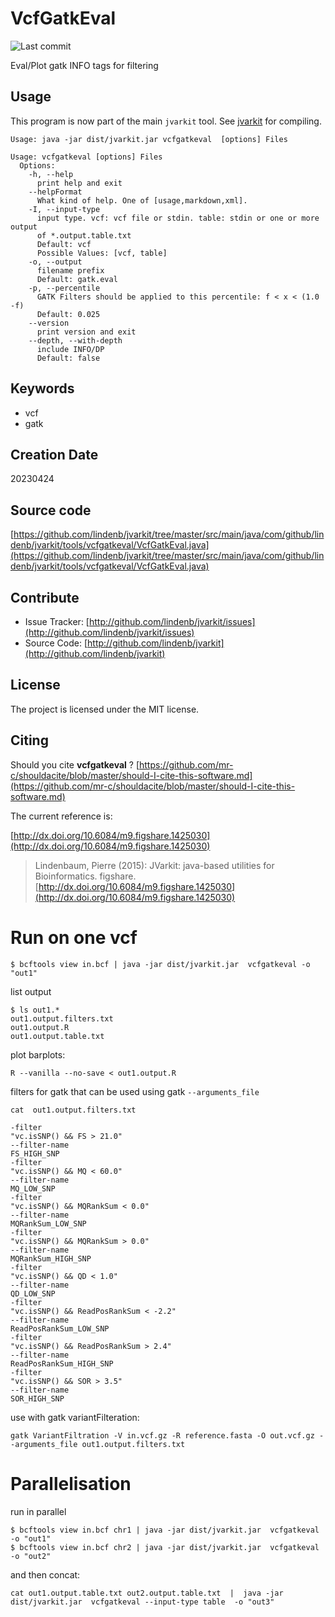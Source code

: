 # VcfGatkEval

![Last commit](https://img.shields.io/github/last-commit/lindenb/jvarkit.png)

Eval/Plot gatk INFO tags for filtering


## Usage


This program is now part of the main `jvarkit` tool. See [jvarkit](JvarkitCentral.md) for compiling.


```
Usage: java -jar dist/jvarkit.jar vcfgatkeval  [options] Files

Usage: vcfgatkeval [options] Files
  Options:
    -h, --help
      print help and exit
    --helpFormat
      What kind of help. One of [usage,markdown,xml].
    -I, --input-type
      input type. vcf: vcf file or stdin. table: stdin or one or more output 
      of *.output.table.txt
      Default: vcf
      Possible Values: [vcf, table]
    -o, --output
      filename prefix
      Default: gatk.eval
    -p, --percentile
      GATK Filters should be applied to this percentile: f < x < (1.0 -f)
      Default: 0.025
    --version
      print version and exit
    --depth, --with-depth
      include INFO/DP
      Default: false

```


## Keywords

 * vcf
 * gatk



## Creation Date

20230424

## Source code 

[https://github.com/lindenb/jvarkit/tree/master/src/main/java/com/github/lindenb/jvarkit/tools/vcfgatkeval/VcfGatkEval.java](https://github.com/lindenb/jvarkit/tree/master/src/main/java/com/github/lindenb/jvarkit/tools/vcfgatkeval/VcfGatkEval.java)


## Contribute

- Issue Tracker: [http://github.com/lindenb/jvarkit/issues](http://github.com/lindenb/jvarkit/issues)
- Source Code: [http://github.com/lindenb/jvarkit](http://github.com/lindenb/jvarkit)

## License

The project is licensed under the MIT license.

## Citing

Should you cite **vcfgatkeval** ? [https://github.com/mr-c/shouldacite/blob/master/should-I-cite-this-software.md](https://github.com/mr-c/shouldacite/blob/master/should-I-cite-this-software.md)

The current reference is:

[http://dx.doi.org/10.6084/m9.figshare.1425030](http://dx.doi.org/10.6084/m9.figshare.1425030)

> Lindenbaum, Pierre (2015): JVarkit: java-based utilities for Bioinformatics. figshare.
> [http://dx.doi.org/10.6084/m9.figshare.1425030](http://dx.doi.org/10.6084/m9.figshare.1425030)

 
# Run on one vcf

```
$ bcftools view in.bcf | java -jar dist/jvarkit.jar  vcfgatkeval -o "out1"
```

list output

```
$ ls out1.*
out1.output.filters.txt
out1.output.R 
out1.output.table.txt
```

plot barplots:

```
R --vanilla --no-save < out1.output.R 
```


filters for gatk that can be used using gatk `--arguments_file`

```
cat  out1.output.filters.txt
```

```
-filter
"vc.isSNP() && FS > 21.0"
--filter-name
FS_HIGH_SNP
-filter
"vc.isSNP() && MQ < 60.0"
--filter-name
MQ_LOW_SNP
-filter
"vc.isSNP() && MQRankSum < 0.0"
--filter-name
MQRankSum_LOW_SNP
-filter
"vc.isSNP() && MQRankSum > 0.0"
--filter-name
MQRankSum_HIGH_SNP
-filter
"vc.isSNP() && QD < 1.0"
--filter-name
QD_LOW_SNP
-filter
"vc.isSNP() && ReadPosRankSum < -2.2"
--filter-name
ReadPosRankSum_LOW_SNP
-filter
"vc.isSNP() && ReadPosRankSum > 2.4"
--filter-name
ReadPosRankSum_HIGH_SNP
-filter
"vc.isSNP() && SOR > 3.5"
--filter-name
SOR_HIGH_SNP
```

use with gatk variantFilteration:

```
gatk VariantFiltration -V in.vcf.gz -R reference.fasta -O out.vcf.gz --arguments_file out1.output.filters.txt

```

# Parallelisation

run in parallel
```
$ bcftools view in.bcf chr1 | java -jar dist/jvarkit.jar  vcfgatkeval -o "out1"
$ bcftools view in.bcf chr2 | java -jar dist/jvarkit.jar  vcfgatkeval -o "out2"
```

and then concat:

```
cat out1.output.table.txt out2.output.table.txt  |  java -jar dist/jvarkit.jar  vcfgatkeval --input-type table  -o "out3"
```



